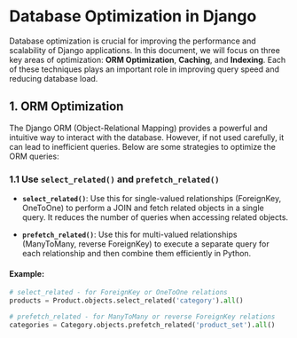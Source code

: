 # Database Optimization in Django

Database optimization is crucial for improving the performance and scalability of Django applications. In this document, we will focus on three key areas of optimization: **ORM Optimization**, **Caching**, and **Indexing**. Each of these techniques plays an important role in improving query speed and reducing database load.

## 1. ORM Optimization

The Django ORM (Object-Relational Mapping) provides a powerful and intuitive way to interact with the database. However, if not used carefully, it can lead to inefficient queries. Below are some strategies to optimize the ORM queries:

### 1.1 Use `select_related()` and `prefetch_related()`

- **`select_related()`**: Use this for single-valued relationships (ForeignKey, OneToOne) to perform a JOIN and fetch related objects in a single query. It reduces the number of queries when accessing related objects.
  
- **`prefetch_related()`**: Use this for multi-valued relationships (ManyToMany, reverse ForeignKey) to execute a separate query for each relationship and then combine them efficiently in Python.

#### Example:

```python
# select_related - for ForeignKey or OneToOne relations
products = Product.objects.select_related('category').all()

# prefetch_related - for ManyToMany or reverse ForeignKey relations
categories = Category.objects.prefetch_related('product_set').all()
